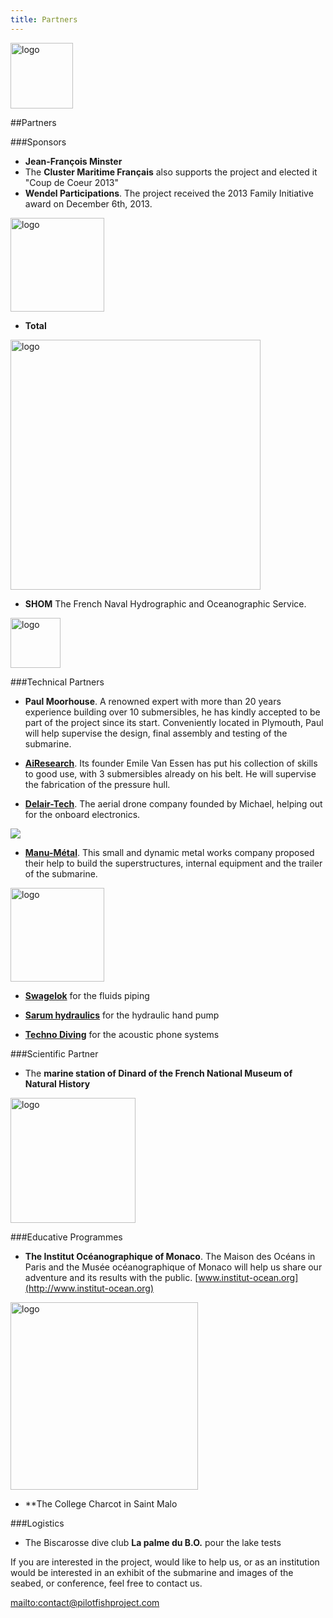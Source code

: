 ```yaml
---
title: Partners
---
```


<div class="row">
<div class="span1.5">

<img
 style="border: 0px solid ; width: 100px; height: 105px;"
 alt="logo" src="../images/LogoENL.gif">

</div>

<div class="span10.5">

##Partners

</div>
</div>

###Sponsors

- **Jean-François Minster**
- The **Cluster Maritime Français** also supports the project and elected it \"Coup de Coeur 2013\"
- **Wendel Participations**. The project received the 2013 Family Initiative award on December 6th, 2013.

<img
 style="border: 0px solid ; width: 150px;"
 alt="logo" src="../images/LogoWP2.jpg">

- **Total**

<img
 style="border: 0px solid ; width: 400px;"
 alt="logo" src="../images/totallogo.jpg">

- **SHOM** The French Naval Hydrographic and Oceanographic Service.

<img
 style="border: 0px solid ; width: 80px;"
 alt="logo" src="../images/shom.jpg">

###Technical Partners

- **Paul Moorhouse**. A renowned expert
with more than 20 years experience building over 10 submersibles, 
he has kindly accepted to be part of the project since its start. 
Conveniently located in Plymouth, 
Paul will help supervise the design, final assembly and testing of the submarine.

- **[AiResearch](http://www.airesearch.nl/)**. Its founder Emile Van Essen has put his collection of skills to good use, with 3 submersibles already on his belt. 
He will supervise the fabrication of the pressure hull. 

- **[Delair-Tech](http://http://www.delair-tech.com/en/home/)**. The aerial drone company founded by Michael, helping out for the onboard electronics. 

![](../images/DTlogo.jpg)

- **[Manu-Métal](http://www.manu-metal.fr)**. This small and dynamic metal works company proposed their help to build the superstructures, 
internal equipment and the trailer of the submarine.

<img
 style="border: 0px solid ; width: 150px;"
 alt="logo" src="../images/Manumetal.jpg">

- **[Swagelok](https://www.swagelok.com/)** for the fluids piping

- **[Sarum hydraulics](http://www.sarum-hydraulics.co.uk/)** for the hydraulic hand pump

- **[Techno Diving](http://www.technodiving.nl/)** for the acoustic phone systems

###Scientific Partner

- The **marine station of Dinard of the French National Museum of Natural History**

<img
 style="border: 0px solid ; width: 200px;"
 alt="logo" src="../images/MNHN.jpg">

###Educative Programmes

- **The Institut Océanographique of Monaco**. The Maison des Océans in Paris and the Musée océanographique of Monaco will help us
share our adventure and its results with the public. [www.institut-ocean.org](http://www.institut-ocean.org)

<img
 style="border: 0px solid ; width: 300px;"
 alt="logo" src="../images/IOFPA_LOGO.jpg">

- **The College Charcot in Saint Malo

###Logistics

- The Biscarosse dive club **La palme du B.O.** pour the lake tests

If you are interested in the project, would like to help us, or as an institution would be interested 
in an exhibit of the submarine and images of the seabed, or conference,
 feel free to contact us. 

<mailto:contact@pilotfishproject.com>
